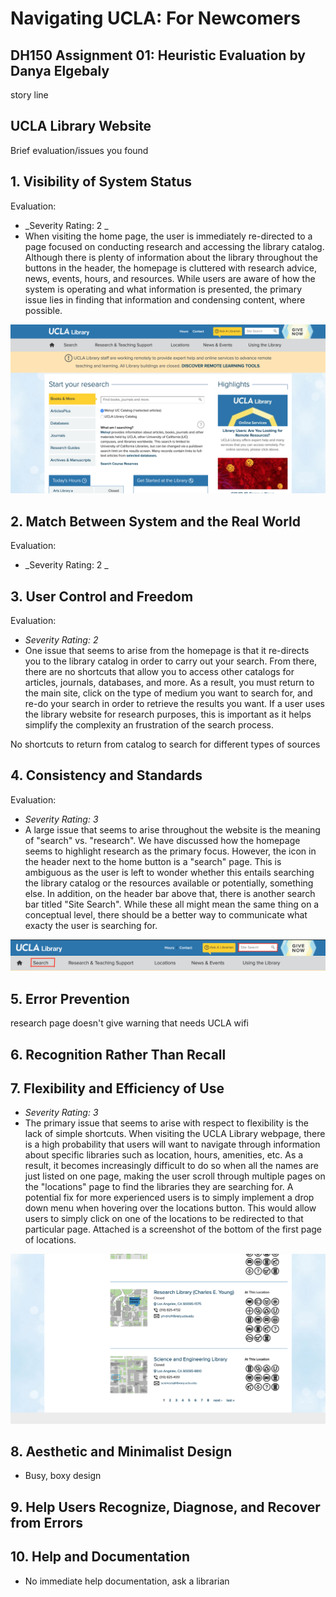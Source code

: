 # Navigating UCLA: For Newcomers

## DH150 Assignment 01: Heuristic Evaluation by Danya Elgebaly

story line

## UCLA Library Website

Brief evaluation/issues you found

## 1. Visibility of System Status

Evaluation:
- _Severity Rating: 2 _ 
- When visiting the home page, the user is immediately re-directed to a page focused on conducting research and accessing the library catalog. Although there is plenty of information about the library throughout the buttons in the header, the homepage is cluttered with research advice, news, events, hours, and resources. While users are aware of how the system is operating and what information is presented, the primary issue lies in finding that information and condensing content, where possible.

![Library Homepage](Lib-HomePage.png)


## 2. Match Between System and the Real World
Evaluation:
- _Severity Rating: 2 _ 

## 3. User Control and Freedom
Evaluation:
- _Severity Rating: 2_
- One issue that seems to arise from the homepage is that it re-directs you to the library catalog in order to carry out your search. From there, there are no shortcuts that allow you to access other catalogs for articles, journals, databases, and more. As a result, you must return to the main site, click on the type of medium you want to search for, and re-do your search in order to retrieve the results you want. If a user uses the library website for research purposes, this is important as it helps simplify the complexity an frustration of the search process.

No shortcuts to return from catalog to search for different types of sources


## 4. Consistency and Standards
Evaluation:
- _Severity Rating: 3_
- A large issue that seems to arise throughout the website is the meaning of "search" vs. "research". We have discussed how the homepage seems to highlight research as the primary focus. However, the icon in the header next to the home button is a "search" page. This is ambiguous as the user is left to wonder whether this entails searching the library catalog or the resources available or potentially, something else. In addition, on the header bar above that, there is another search bar titled "Site Search". While these all might mean the same thing on a conceptual level, there should be a better way to communicate what exacty the user is searching for. 

![Search Issue2](Search-Issue.png)


## 5. Error Prevention

research page doesn't give warning that needs UCLA wifi 

## 6. Recognition Rather Than Recall


## 7. Flexibility and Efficiency of Use
- _Severity Rating: 3_
- The primary issue that seems to arise with respect to flexibility is the lack of simple shortcuts. When visiting the UCLA Library webpage, there is a high probability that users will want to navigate through information about specific libraries such as location, hours, amenities, etc. As a result, it becomes increasingly difficult to do so when all the names are just listed on one page, making the user scroll through multiple pages on the "locations" page to find the libraries they are searching for. A potential fix for more experienced users is to simply implement a drop down menu when hovering over the locations button. This would allow users to simply click on one of the locations to be redirected to that particular page. Attached is a screenshot of the bottom of the first page of locations.

![Locations Issue](Locations-Issue.png)

## 8. Aesthetic and Minimalist Design

- Busy, boxy design

## 9. Help Users Recognize, Diagnose, and Recover from Errors


## 10. Help and Documentation

- No immediate help documentation, ask a librarian
